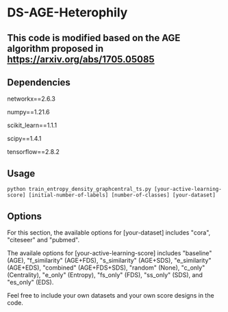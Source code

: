 # DS-AGE-Heterophily

## This code is modified based on the AGE algorithm proposed in https://arxiv.org/abs/1705.05085

## Dependencies

networkx==2.6.3

numpy==1.21.6

scikit_learn==1.1.1

scipy==1.4.1

tensorflow==2.8.2

## Usage

```# In the algcn folder
python train_entropy_density_graphcentral_ts.py [your-active-learning-score] [initial-number-of-labels] [number-of-classes] [your-dataset]
```

## Options

For this section, the available options for [your-dataset] includes "cora", "citeseer" and "pubmed".

The availale options for [your-active-learning-score] includes "baseline" (AGE), "f_similarity" (AGE+FDS), "s_similarity" (AGE+SDS), "e_similarity" (AGE+EDS), "combined" (AGE+FDS+SDS), "random" (None), "c_only" (Centrality), "e_only" (Entropy), "fs_only" (FDS), "ss_only" (SDS), and "es_only" (EDS).

Feel free to include your own datasets and your own score designs in the code.
